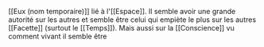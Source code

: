 [[Eux (nom temporaire)]] lié à l'[[Espace]]. Il semble avoir une grande autorité sur les autres et semble être celui qui empiète le plus sur les autres [[Facette]] (surtout le [[Temps]]). Mais aussi sur la [[Conscience]] vu comment vivant il semble être